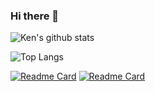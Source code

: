### Hi there 👋

<!--
**Ken0001/Ken0001** is a ✨ _special_ ✨ repository because its `README.md` (this file) appears on your GitHub profile.

Here are some ideas to get you started:

- 🔭 I’m currently working on ...
- 🌱 I’m currently learning ...
- 👯 I’m looking to collaborate on ...
- 🤔 I’m looking for help with ...
- 💬 Ask me about ...
- 📫 How to reach me: ...
- 😄 Pronouns: ...
- ⚡ Fun fact: ...
-->

![Ken's github stats](https://github-readme-stats.vercel.app/api?username=Ken0001&theme=tokyonight&show_icons=true)

![Top Langs](https://github-readme-stats.vercel.app/api/top-langs/?username=Ken0001&layout=compact&theme=tokyonight&hide=Jupyter%20Notebook)


[![Readme Card](https://github-readme-stats.vercel.app/api/pin/?username=Ken0001&repo=ML-DenseNet&theme=tokyonight)](https://github.com/Ken0001/ML-DenseNet)
[![Readme Card](https://github-readme-stats.vercel.app/api/pin/?username=Ken0001&repo=Plant-Disease-Recognition&theme=tokyonight)](https://github.com/Ken0001/Plant-Disease-Recognition)


